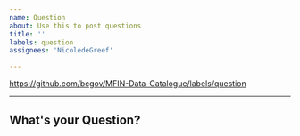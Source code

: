 ```yaml
---
name: Question
about: Use this to post questions
title: ''
labels: question
assignees: 'NicoledeGreef'

---
```


https://github.com/bcgov/MFIN-Data-Catalogue/labels/question

---

## What's your Question?
